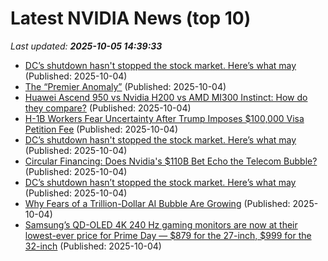 # Latest NVIDIA News (top 10)
_Last updated: **2025-10-05 14:39:33**_

- [DC’s shutdown hasn't stopped the stock market. Here’s what may](https://apnews.com/article/stock-market-rates-records-shutdown-earnings-ai-251fefd075ac658ce498c9d1953efc70) (Published: 2025-10-04)
- [The “Premier Anomaly”](https://dailyreckoning.com/the-premier-anomaly/) (Published: 2025-10-04)
- [Huawei Ascend 950 vs Nvidia H200 vs AMD MI300 Instinct: How do they compare?](https://www.techradar.com/pro/huawei-ascend-950-vs-nvidia-h200-vs-amd-mi300-instinct-how-do-they-compare) (Published: 2025-10-04)
- [H-1B Workers Fear Uncertainty After Trump Imposes $100,000 Visa Petition Fee](https://www.kqed.org/news/12058586/silicon-valley-dreams-at-risk-current-h-1bs-sidestep-trumps-100k-fee-for-now) (Published: 2025-10-04)
- [DC’s shutdown hasn't stopped the stock market. Here’s what may](https://abcnews.go.com/Business/wireStory/dcs-shutdown-stopped-stock-market-heres-126214384) (Published: 2025-10-04)
- [Circular Financing: Does Nvidia's $110B Bet Echo the Telecom Bubble?](https://tomtunguz.com/nvidia_nortel_vendor_financing_comparison/) (Published: 2025-10-04)
- [DC’s shutdown hasn’t stopped the stock market. Here’s what may](https://financialpost.com/pmn/dcs-shutdown-hasnt-stopped-the-stock-market-heres-what-may) (Published: 2025-10-04)
- [Why Fears of a Trillion-Dollar AI Bubble Are Growing](https://finance.yahoo.com/news/why-fears-trillion-dollar-ai-130008034.html) (Published: 2025-10-04)
- [Samsung’s QD-OLED 4K 240 Hz gaming monitors are now at their lowest-ever price for Prime Day — $879 for the 27-inch, $999 for the 32-inch](https://www.tomshardware.com/monitors/gaming-monitors/samsungs-qd-oled-4k-240-hz-gaming-monitors-are-now-at-their-lowest-ever-price-for-prime-day-usd879-for-the-27-inch-usd999-for-the-32-inch) (Published: 2025-10-04)
